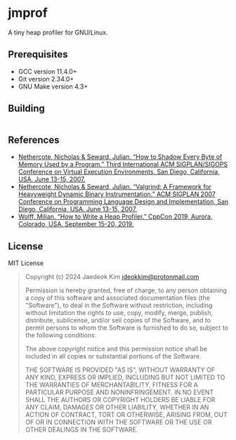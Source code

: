 # jmprof

A tiny heap profiler for GNU/Linux.

## Prerequisites

- GCC version 11.4.0+
- Git version 2.34.0+
- GNU Make version 4.3+

## Building

```console
```

## References

- [Nethercote, Nicholas & Seward, Julian. “How to Shadow Every Byte of Memory Used by a Program.” Third International ACM SIGPLAN/SIGOPS Conference on Virtual Execution Environments, San Diego, California, USA. June 13-15, 2007.](https://valgrind.org/docs/shadow-memory2007.pdf)
- [Nethercote, Nicholas & Seward, Julian. “Valgrind: A Framework for Heavyweight Dynamic Binary Instrumentation.” ACM SIGPLAN 2007 Conference on Programming Language Design and Implementation, San Diego, California, USA. June 13-15, 2007.](https://valgrind.org/docs/valgrind2007.pdf)
- [Wolff, Milian. “How to Write a Heap Profiler.” CppCon 2019, Aurora, Colorado, USA. September 15-20, 2019.](https://github.com/milianw/how-to-write-a-memory-profiler)

## License

MIT License

> Copyright (c) 2024 Jaedeok Kim <jdeokkim@protonmail.com>
> 
> Permission is hereby granted, free of charge, to any person obtaining a copy
> of this software and associated documentation files (the "Software"), to deal
> in the Software without restriction, including without limitation the rights
> to use, copy, modify, merge, publish, distribute, sublicense, and/or sell
> copies of the Software, and to permit persons to whom the Software is
> furnished to do so, subject to the following conditions:
> 
> The above copyright notice and this permission notice shall be included in all
> copies or substantial portions of the Software.
> 
> THE SOFTWARE IS PROVIDED "AS IS", WITHOUT WARRANTY OF ANY KIND, EXPRESS OR
> IMPLIED, INCLUDING BUT NOT LIMITED TO THE WARRANTIES OF MERCHANTABILITY,
> FITNESS FOR A PARTICULAR PURPOSE AND NONINFRINGEMENT. IN NO EVENT SHALL THE
> AUTHORS OR COPYRIGHT HOLDERS BE LIABLE FOR ANY CLAIM, DAMAGES OR OTHER
> LIABILITY, WHETHER IN AN ACTION OF CONTRACT, TORT OR OTHERWISE, ARISING FROM,
> OUT OF OR IN CONNECTION WITH THE SOFTWARE OR THE USE OR OTHER DEALINGS IN THE
> SOFTWARE.